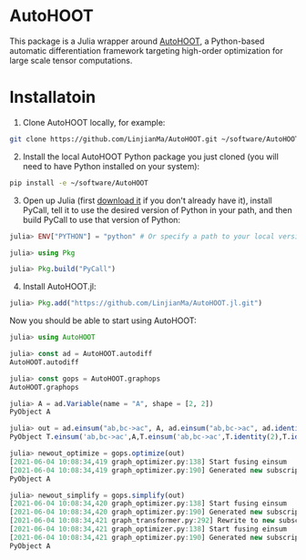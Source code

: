 # AutoHOOT

This package is a Julia wrapper around [AutoHOOT](https://github.com/LinjianMa/AutoHOOT), a Python-based automatic differentiation framework targeting high-order optimization for large scale tensor computations.

# Installatoin

1. Clone AutoHOOT locally, for example:
```bash
git clone https://github.com/LinjianMa/AutoHOOT.git ~/software/AutoHOOT
```
2. Install the local AutoHOOT Python package you just cloned (you will need to have Python installed on your system):
```bash
pip install -e ~/software/AutoHOOT
```
3. Open up Julia (first [download it](https://julialang.org/downloads/) if you don't already have it), install PyCall, tell it to use the desired version of Python in your path, and then build PyCall to use that version of Python:
```julia
julia> ENV["PYTHON"] = "python" # Or specify a path to your local version of Python

julia> using Pkg

julia> Pkg.build("PyCall")
```
4. Install AutoHOOT.jl:
```julia
julia> Pkg.add("https://github.com/LinjianMa/AutoHOOT.jl.git")
```

Now you should be able to start using AutoHOOT:
```julia
julia> using AutoHOOT

julia> const ad = AutoHOOT.autodiff
AutoHOOT.autodiff

julia> const gops = AutoHOOT.graphops
AutoHOOT.graphops

julia> A = ad.Variable(name = "A", shape = [2, 2])
PyObject A

julia> out = ad.einsum("ab,bc->ac", A, ad.einsum("ab,bc->ac", ad.identity(2), ad.identity(2)))
PyObject T.einsum('ab,bc->ac',A,T.einsum('ab,bc->ac',T.identity(2),T.identity(2)))

julia> newout_optimize = gops.optimize(out)
[2021-06-04 10:08:34,419 graph_optimizer.py:138] Start fusing einsum
[2021-06-04 10:08:34,419 graph_optimizer.py:190] Generated new subscript: ab,bd,dc->ac
PyObject A

julia> newout_simplify = gops.simplify(out)
[2021-06-04 10:08:34,420 graph_optimizer.py:138] Start fusing einsum
[2021-06-04 10:08:34,420 graph_optimizer.py:190] Generated new subscript: ab,bd,dc->ac
[2021-06-04 10:08:34,421 graph_transformer.py:292] Rewrite to new subscript: ab->ab
[2021-06-04 10:08:34,421 graph_optimizer.py:138] Start fusing einsum
[2021-06-04 10:08:34,421 graph_optimizer.py:190] Generated new subscript: ab->ab
PyObject A
```
